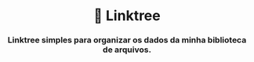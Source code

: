 <h1 align="center">🌲 Linktree</h1>
<h3 align="center">Linktree simples para organizar os dados da minha biblioteca de arquivos.</h3>
